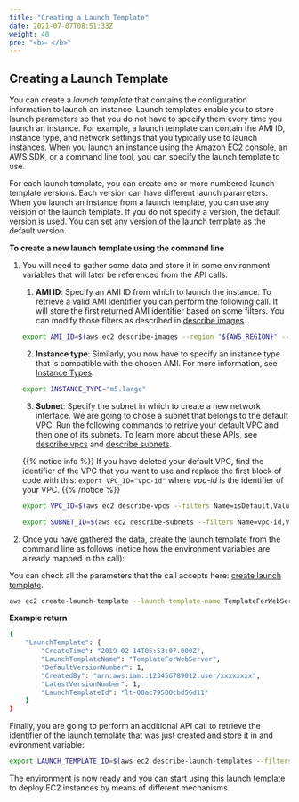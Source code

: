 ```yaml
---
title: "Creating a Launch Template"
date: 2021-07-07T08:51:33Z
weight: 40
pre: "<b>⁃ </b>"
---
```


## Creating a Launch Template

You can create a *launch template* that contains the configuration
information to launch an instance. Launch templates enable you to store
launch parameters so that you do not have to specify them every time you
launch an instance. For example, a launch template can contain the AMI
ID, instance type, and network settings that you typically use to launch
instances. When you launch an instance using the Amazon EC2 console, an
AWS SDK, or a command line tool, you can specify the launch template to
use.

For each launch template, you can create one or more numbered launch template versions. Each version can have different launch parameters. When you launch an instance from a launch template, you can use any version of the launch template. If you do not specify a version, the default version is used. You can set any version of the launch template as the default version.

**To create a new launch template using the command line**

1. You will need to gather some data and store it in some environment variables that will later be referenced from the API calls.
    1. **AMI ID**: Specify an AMI ID from which to launch the instance.
        To retrieve a valid AMI identifier you can perform the following call. It will store the first returned AMI identifier based on some filters.
        You can modify those filters as described in [describe images](https://docs.aws.amazon.com/cli/latest/reference/ec2/describe-images.html).

    ```bash
    export AMI_ID=$(aws ec2 describe-images --region "${AWS_REGION}" --filters Name=owner-alias,Values=amazon Name=architecture,Values=x86_64 Name=name,Values=amzn2-ami-hvm* | jq -r '.Images[0].ImageId')
    ```

    2. **Instance type**: Similarly, you now have to specify an instance type that is compatible with the chosen AMI. For
        more information, see [Instance
        Types](https://docs.aws.amazon.com/AWSEC2/latest/UserGuide/instance-types.html).

    ```bash
    export INSTANCE_TYPE="m5.large"
    ```

    3. **Subnet**: Specify the subnet in which to create a new network
        interface. We are going to chose a subnet that belongs to the default VPC.
        Run the following commands to retrive your default VPC and then one of its subnets.
        To learn more about these APIs, see [describe vpcs](https://docs.aws.amazon.com/cli/latest/reference/ec2/describe-vpcs.html) and [describe subnets](https://docs.aws.amazon.com/cli/latest/reference/ec2/describe-subnets.html).

    {{% notice info %}}
    If you have deleted your default VPC, find the identifier of the VPC that you want to use and replace the first block of code with this: `export VPC_ID="vpc-id"` where *vpc-id* is the identifier of your VPC.
    {{% /notice %}}

    ```bash
    export VPC_ID=$(aws ec2 describe-vpcs --filters Name=isDefault,Values=true | jq -r '.Vpcs[0].VpcId')
    ```

    ```bash
    export SUBNET_ID=$(aws ec2 describe-subnets --filters Name=vpc-id,Values="${VPC_ID}" | jq -r '.Subnets[0].SubnetId')
    ```

2. Once you have gathered the data, create the launch template from the command line as follows (notice how the environment   variables are already mapped in the call):

You can check all the parameters that the call accepts here: [create launch template](https://docs.aws.amazon.com/cli/latest/reference/ec2/create-launch-template.html).

```bash
aws ec2 create-launch-template --launch-template-name TemplateForWebServer --version-description 1 --launch-template-data "{\"NetworkInterfaces\":[{\"DeviceIndex\":0,\"SubnetId\":\"${SUBNET_ID}\"}],\"ImageId\":\"${AMI_ID}\",\"InstanceType\":\"${INSTANCE_TYPE}\",\"TagSpecifications\":[{\"ResourceType\":\"instance\",\"Tags\":[{\"Key\":\"Name\",\"Value\":\"LaunchingEC2SpotInstances\"}]}]}"
```

**Example return**

```bash
{
    "LaunchTemplate": {
        "CreateTime": "2019-02-14T05:53:07.000Z",
        "LaunchTemplateName": "TemplateForWebServer",
        "DefaultVersionNumber": 1,
        "CreatedBy": "arn:aws:iam::123456789012:user/xxxxxxxx",
        "LatestVersionNumber": 1,
        "LaunchTemplateId": "lt-00ac79500cbd56d11"
    }
}
```

Finally, you are going to perform an additional API call to retrieve the identifier of the launch template that was just created and store it in and evironment variable:

```bash
export LAUNCH_TEMPLATE_ID=$(aws ec2 describe-launch-templates --filters Name=launch-template-name,Values=TemplateForWebServer | jq -r '.LaunchTemplates[0].LaunchTemplateId')  
```

The environment is now ready and you can start using this launch template to deploy EC2 instances by means of different mechanisms.
